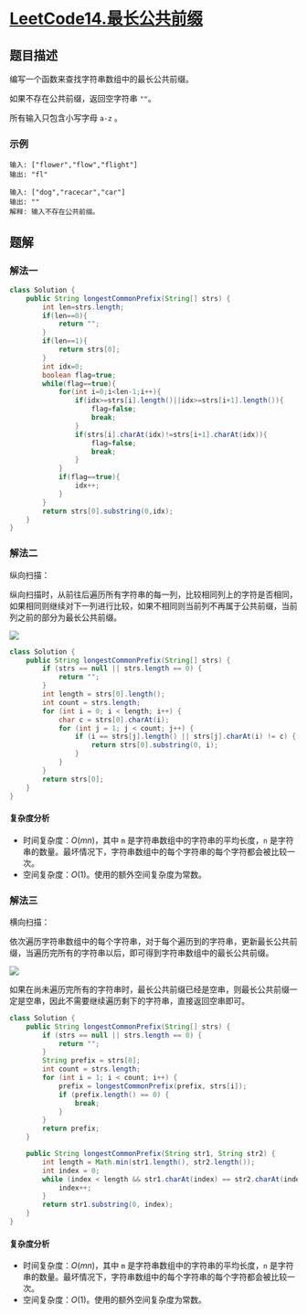 # [LeetCode14.最长公共前缀](https://leetcode-cn.com/problems/longest-common-prefix/)
## 题目描述
编写一个函数来查找字符串数组中的最长公共前缀。

如果不存在公共前缀，返回空字符串 `""`。

所有输入只包含小写字母 `a-z` 。
### 示例
```
输入: ["flower","flow","flight"]
输出: "fl"
```
```
输入: ["dog","racecar","car"]
输出: ""
解释: 输入不存在公共前缀。
```
## 题解
### 解法一
```java
class Solution {
    public String longestCommonPrefix(String[] strs) {
        int len=strs.length;
        if(len==0){
            return "";
        }
        if(len==1){
            return strs[0];
        }
        int idx=0;
        boolean flag=true;
        while(flag==true){
            for(int i=0;i<len-1;i++){
                if(idx>=strs[i].length()||idx>=strs[i+1].length()){
                    flag=false;
                    break;
                }
                if(strs[i].charAt(idx)!=strs[i+1].charAt(idx)){
                    flag=false;
                    break;
                }
            }
            if(flag==true){
                idx++;
            }
        }
        return strs[0].substring(0,idx);
    }
}
```
### 解法二
纵向扫描：

纵向扫描时，从前往后遍历所有字符串的每一列，比较相同列上的字符是否相同，如果相同则继续对下一列进行比较，如果不相同则当前列不再属于公共前缀，当前列之前的部分为最长公共前缀。

![](https://picgp.oss-cn-beijing.aliyuncs.com/img/20200923162453.png)
```java
class Solution {
    public String longestCommonPrefix(String[] strs) {
        if (strs == null || strs.length == 0) {
            return "";
        }
        int length = strs[0].length();
        int count = strs.length;
        for (int i = 0; i < length; i++) {
            char c = strs[0].charAt(i);
            for (int j = 1; j < count; j++) {
                if (i == strs[j].length() || strs[j].charAt(i) != c) {
                    return strs[0].substring(0, i);
                }
            }
        }
        return strs[0];
    }
}
```
#### 复杂度分析
- 时间复杂度：$O(mn)$，其中 `m` 是字符串数组中的字符串的平均长度，`n` 是字符串的数量。最坏情况下，字符串数组中的每个字符串的每个字符都会被比较一次。
- 空间复杂度：$O(1)$。使用的额外空间复杂度为常数。
### 解法三
横向扫描：

依次遍历字符串数组中的每个字符串，对于每个遍历到的字符串，更新最长公共前缀，当遍历完所有的字符串以后，即可得到字符串数组中的最长公共前缀。

![](https://picgp.oss-cn-beijing.aliyuncs.com/img/20200923162301.png)

如果在尚未遍历完所有的字符串时，最长公共前缀已经是空串，则最长公共前缀一定是空串，因此不需要继续遍历剩下的字符串，直接返回空串即可。

```java
class Solution {
    public String longestCommonPrefix(String[] strs) {
        if (strs == null || strs.length == 0) {
            return "";
        }
        String prefix = strs[0];
        int count = strs.length;
        for (int i = 1; i < count; i++) {
            prefix = longestCommonPrefix(prefix, strs[i]);
            if (prefix.length() == 0) {
                break;
            }
        }
        return prefix;
    }

    public String longestCommonPrefix(String str1, String str2) {
        int length = Math.min(str1.length(), str2.length());
        int index = 0;
        while (index < length && str1.charAt(index) == str2.charAt(index)) {
            index++;
        }
        return str1.substring(0, index);
    }
}
```
#### 复杂度分析
- 时间复杂度：$O(mn)$，其中 `m` 是字符串数组中的字符串的平均长度，`n` 是字符串的数量。最坏情况下，字符串数组中的每个字符串的每个字符都会被比较一次。
- 空间复杂度：$O(1)$。使用的额外空间复杂度为常数。

